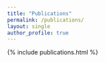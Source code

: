 ```yaml
---
title: "Publications"
permalink: /publications/
layout: single
author_profile: true
---
```

{% include publications.html %}
